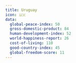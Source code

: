 ```yaml
---
title: Uruguay
icon: 🇺🇾
data:
  global-peace-index: 50
  gross-domestic-product: 84
  human-development-index: 52
  world-happiness-report: 26
  cost-of-living: 110
  good-country-index: 45
  global-freedom-score: 11
---
```

